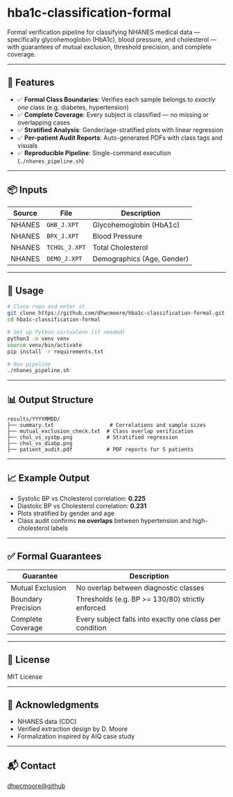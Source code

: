# hba1c-classification-formal

Formal verification pipeline for classifying NHANES medical data — specifically glycohemoglobin (HbA1c), blood pressure, and cholesterol — with guarantees of mutual exclusion, threshold precision, and complete coverage.

---

## 🎯 Features

* ✅ **Formal Class Boundaries**: Verifies each sample belongs to *exactly one* class (e.g. diabetes, hypertension)
* ✅ **Complete Coverage**: Every subject is classified — no missing or overlapping cases
* ✅ **Stratified Analysis**: Gender/age-stratified plots with linear regression
* ✅ **Per-patient Audit Reports**: Auto-generated PDFs with class tags and visuals
* ✅ **Reproducible Pipeline**: Single-command execution (`./nhanes_pipeline.sh`)

---

## 📦 Inputs

| Source | File          | Description                |
| ------ | ------------- | -------------------------- |
| NHANES | `GHB_J.XPT`   | Glycohemoglobin (HbA1c)    |
| NHANES | `BPX_J.XPT`   | Blood Pressure             |
| NHANES | `TCHOL_J.XPT` | Total Cholesterol          |
| NHANES | `DEMO_J.XPT`  | Demographics (Age, Gender) |

---

## 🚀 Usage

```bash
# Clone repo and enter it
git clone https://github.com/dhwcmoore/hba1c-classification-formal.git
cd hba1c-classification-formal

# Set up Python virtualenv (if needed)
python3 -m venv venv
source venv/bin/activate
pip install -r requirements.txt

# Run pipeline
./nhanes_pipeline.sh
```

---

## 📊 Output Structure

```
results/YYYYMMDD/
├── summary.txt                  # Correlations and sample sizes
├── mutual_exclusion_check.txt  # Class overlap verification
├── chol_vs_sysbp.png           # Stratified regression
├── chol_vs_diabp.png
├── patient_audit.pdf           # PDF reports for 5 patients
```

---

## 📈 Example Output

* Systolic BP vs Cholesterol correlation: **0.225**
* Diastolic BP vs Cholesterol correlation: **0.231**
* Plots stratified by gender and age
* Class audit confirms **no overlaps** between hypertension and high-cholesterol labels

---

## ✅ Formal Guarantees

| Guarantee          | Description                                              |
| ------------------ | -------------------------------------------------------- |
| Mutual Exclusion   | No overlap between diagnostic classes                    |
| Boundary Precision | Thresholds (e.g. BP >= 130/80) strictly enforced         |
| Complete Coverage  | Every subject falls into exactly one class per condition |

---

## 📄 License

MIT License

---

## 🤝 Acknowledgments

* NHANES data (CDC)
* Verified extraction design by D. Moore
* Formalization inspired by AIQ case study

---

## 📬 Contact

[dhwcmoore@github](mailto:dhwcmoore@github)

